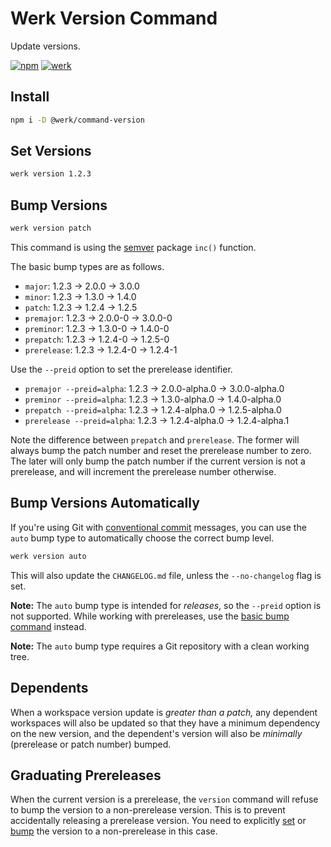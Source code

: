 # Werk Version Command

Update versions.

[![npm](https://img.shields.io/npm/v/@werk/command-version?label=NPM)](https://www.npmjs.com/package/@werk/command-version)
[![werk](https://img.shields.io/npm/v/@werk/cli?label=Werk&color=purple)](https://www.npmjs.com/package/@werk/cli)

## Install

```sh
npm i -D @werk/command-version
```

## Set Versions

```sh
werk version 1.2.3
```

## Bump Versions

```sh
werk version patch
```

This command is using the [semver](https://www.npmjs.com/package/semver#functions) package `inc()` function.

The basic bump types are as follows.

- `major`: 1.2.3 → 2.0.0 → 3.0.0
- `minor`: 1.2.3 → 1.3.0 → 1.4.0
- `patch`: 1.2.3 → 1.2.4 → 1.2.5
- `premajor`: 1.2.3 → 2.0.0-0 → 3.0.0-0
- `preminor`: 1.2.3 → 1.3.0-0 → 1.4.0-0
- `prepatch`: 1.2.3 → 1.2.4-0 → 1.2.5-0
- `prerelease`: 1.2.3 → 1.2.4-0 → 1.2.4-1

Use the `--preid` option to set the prerelease identifier.

- `premajor --preid=alpha`: 1.2.3 → 2.0.0-alpha.0 → 3.0.0-alpha.0
- `preminor --preid=alpha`: 1.2.3 → 1.3.0-alpha.0 → 1.4.0-alpha.0
- `prepatch --preid=alpha`: 1.2.3 → 1.2.4-alpha.0 → 1.2.5-alpha.0
- `prerelease --preid=alpha`: 1.2.3 → 1.2.4-alpha.0 → 1.2.4-alpha.1

Note the difference between `prepatch` and `prerelease`. The former will always bump the patch number and reset the prerelease number to zero. The later will only bump the patch number if the current version is not a prerelease, and will increment the prerelease number otherwise.

## Bump Versions Automatically

If you're using Git with [conventional commit](https://www.conventionalcommits.org/en/v1.0.0/#summary) messages, you can use the `auto` bump type to automatically choose the correct bump level.

```sh
werk version auto
```

This will also update the `CHANGELOG.md` file, unless the `--no-changelog` flag is set.

**Note:** The `auto` bump type is intended for _releases_, so the `--preid` option is not supported. While working with prereleases, use the [basic bump command](#bump-versions) instead.

**Note:** The `auto` bump type requires a Git repository with a clean working tree.

## Dependents

When a workspace version update is _greater than a patch,_ any dependent workspaces will also be updated so that they have a minimum dependency on the new version, and the dependent's version will also be _minimally_ (prerelease or patch number) bumped.

## Graduating Prereleases

When the current version is a prerelease, the `version` command will refuse to bump the version to a non-prerelease version. This is to prevent accidentally releasing a prerelease version. You need to explicitly [set](#set-versions) or [bump](#bump-versions) the version to a non-prerelease in this case.
